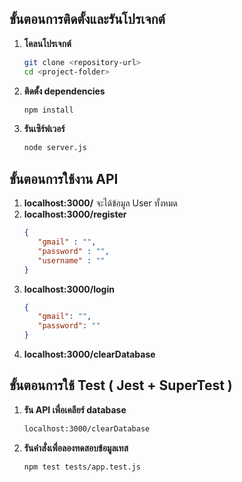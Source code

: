 ## ขั้นตอนการติดตั้งและรันโปรเจกต์

1. **โคลนโปรเจกต์**
   ```bash
   git clone <repository-url>
   cd <project-folder>
2. **ติดตั้ง dependencies**
   ```bash
   npm install
4. **รันเซิร์ฟเวอร์**
   ```bash
   node server.js

## ขั้นตอนการใช้งาน API
1. **localhost:3000/**
   จะได้ข้อมูล User ทั้งหมด
2. **localhost:3000/register**
   ```json
   {
      "gmail" : "",
      "password" : "",
      "username" : ""
   }
3. **localhost:3000/login**
   ```json
   {
      "gmail": "",
      "password": ""
   }
4. **localhost:3000/clearDatabase**
   
## ขั้นตอนการใช้ Test ( Jest + SuperTest )
1. **รัน API เพื่อเคลียร์ database**
   ```bash
   localhost:3000/clearDatabase
2. **รันคำสั่งเพื่อลองทดสอบข้อมูลเทส**
   ```bash
   npm test tests/app.test.js
